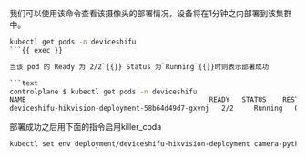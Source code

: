 我们可以使用该命令查看该摄像头的部署情况，设备将在1分钟之内部署到该集群中。

```bash
kubectl get pods -n deviceshifu
```{{ exec }}

当该 pod 的 Ready 为`2/2`{{}} Status 为`Running`{{}}时则表示部署成功

```text
controlplane $ kubectl get pods -n deviceshifu
NAME                                             READY   STATUS    RESTARTS   AGE
deviceshifu-hikvision-deployment-58b64d49d7-gxvnj   2/2     Running   0          21s
```
部署成功之后用下面的指令启用killer_coda
```bash
kubectl set env deployment/deviceshifu-hikvision-deployment camera-python KILLER_CODA=true

```